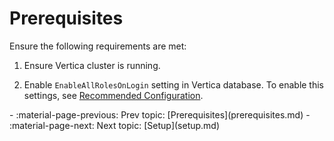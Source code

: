 # Prerequisites

Ensure the following requirements are met:

1. Ensure Vertica cluster is running.

2. Enable `EnableAllRolesOnLogin` setting in Vertica database. To enable this settings, see [Recommended Configuration](./index.md#recommended-configuration "Recommended Configuration").

<div class="grid cards" markdown>
-   :material-page-previous: Prev topic: [Prerequisites](prerequisites.md)
-   :material-page-next: Next topic: [Setup](setup.md)
</div>
